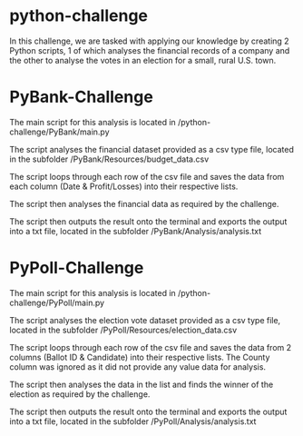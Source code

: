 # python-challenge

In this challenge, we are tasked with applying our knowledge by creating 2 Python scripts, 1 of which analyses the financial records of a company and the other to analyse the votes in an election for a small, rural U.S. town.

# PyBank-Challenge
The main script for this analysis is located in /python-challenge/PyBank/main.py

The script analyses the financial dataset provided as a csv type file, located in the subfolder /PyBank/Resources/budget_data.csv

The script loops through each row of the csv file and saves the data from each column (Date & Profit/Losses) into their respective lists. 

The script then analyses the financial data as required by the challenge.

The script then outputs the result onto the terminal and exports the output into a txt file, located in the subfolder /PyBank/Analysis/analysis.txt

# PyPoll-Challenge
The main script for this analysis is located in /python-challenge/PyPoll/main.py

The script analyses the election vote dataset provided as a csv type file, located in the subfolder /PyPoll/Resources/election_data.csv

The script loops through each row of the csv file and saves the data from 2 columns (Ballot ID & Candidate) into their respective lists. The County column was ignored as it did not provide any value data for analysis. 

The script then analyses the data in the list and finds the winner of the election as required by the challenge.

The script then outputs the result onto the terminal and exports the output into a txt file, located in the subfolder /PyPoll/Analysis/analysis.txt